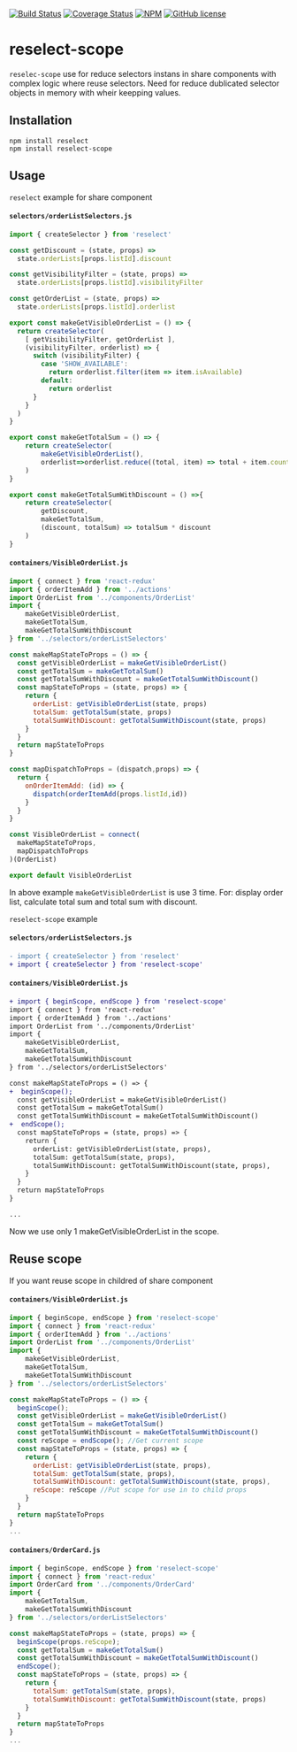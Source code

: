 [![Build Status](https://travis-ci.org/SenyaMur/reselect-scope.svg?branch=master)](https://travis-ci.org/SenyaMur/reselect-scope)
[![Coverage Status](https://coveralls.io/repos/github/SenyaMur/reselect-scope/badge.svg)](https://coveralls.io/github/SenyaMur/reselect-scope)
[![NPM](https://img.shields.io/npm/v/reselect-scope.svg)](https://www.npmjs.com/package/reselect-scope)
[![GitHub license](https://img.shields.io/badge/license-MIT-blue.svg)](https://github.com/SenyaMur/reselect-scope/blob/master/LICENSE)

# reselect-scope

`reselec-scope` use for reduce selectors instans in share components with complex logic where reuse selectors. Need for reduce dublicated selector objects in memory with wheir keepping values.

## Installation

```console
npm install reselect
npm install reselect-scope
```

## Usage
`reselect` example for share component

#### `selectors/orderListSelectors.js`
```js
import { createSelector } from 'reselect'

const getDiscount = (state, props) =>
  state.orderLists[props.listId].discount

const getVisibilityFilter = (state, props) =>
  state.orderLists[props.listId].visibilityFilter

const getOrderList = (state, props) =>
  state.orderLists[props.listId].orderlist

export const makeGetVisibleOrderList = () => {
  return createSelector(
    [ getVisibilityFilter, getOrderList ],
    (visibilityFilter, orderlist) => {
      switch (visibilityFilter) {
        case 'SHOW_AVAILABLE':
          return orderlist.filter(item => item.isAvailable)        
        default:
          return orderlist
      }
    }
  )
}

export const makeGetTotalSum = () => {
    return createSelector(
        makeGetVisibleOrderList(),
        orderlist=>orderlist.reduce((total, item) => total + item.count* item.price, 0)
    )
}

export const makeGetTotalSumWithDiscount = () =>{
    return createSelector(
        getDiscount,
        makeGetTotalSum,
        (discount, totalSum) => totalSum * discount
    )
}

```

#### `containers/VisibleOrderList.js`

```js
import { connect } from 'react-redux'
import { orderItemAdd } from '../actions'
import OrderList from '../components/OrderList'
import { 
    makeGetVisibleOrderList, 
    makeGetTotalSum, 
    makeGetTotalSumWithDiscount
} from '../selectors/orderListSelectors'

const makeMapStateToProps = () => {
  const getVisibleOrderList = makeGetVisibleOrderList()
  const getTotalSum = makeGetTotalSum()
  const getTotalSumWithDiscount = makeGetTotalSumWithDiscount()
  const mapStateToProps = (state, props) => {
    return {
      orderList: getVisibleOrderList(state, props)
      totalSum: getTotalSum(state, props)
      totalSumWithDiscount: getTotalSumWithDiscount(state, props)
    }
  }
  return mapStateToProps
}

const mapDispatchToProps = (dispatch,props) => {
  return {
    onOrderItemAdd: (id) => {
      dispatch(orderItemAdd(props.listId,id))
    }
  }
}

const VisibleOrderList = connect(
  makeMapStateToProps,
  mapDispatchToProps
)(OrderList)

export default VisibleOrderList
```

In above example `makeGetVisibleOrderList` is use 3 time. For: display order list, calculate total sum and total sum with discount.


`reselect-scope` example

#### `selectors/orderListSelectors.js`
```diff
- import { createSelector } from 'reselect'
+ import { createSelector } from 'reselect-scope'

```

#### `containers/VisibleOrderList.js`

```diff
+ import { beginScope, endScope } from 'reselect-scope'
import { connect } from 'react-redux'
import { orderItemAdd } from '../actions'
import OrderList from '../components/OrderList'
import { 
    makeGetVisibleOrderList, 
    makeGetTotalSum, 
    makeGetTotalSumWithDiscount
} from '../selectors/orderListSelectors'

const makeMapStateToProps = () => {
+  beginScope();
  const getVisibleOrderList = makeGetVisibleOrderList()
  const getTotalSum = makeGetTotalSum()
  const getTotalSumWithDiscount = makeGetTotalSumWithDiscount()
+  endScope();
  const mapStateToProps = (state, props) => {
    return {
      orderList: getVisibleOrderList(state, props),
      totalSum: getTotalSum(state, props),
      totalSumWithDiscount: getTotalSumWithDiscount(state, props),
    }
  }
  return mapStateToProps
}

...

```

Now we use only 1 makeGetVisibleOrderList in the scope.

## Reuse scope
If you want reuse scope in childred of share component

#### `containers/VisibleOrderList.js`

```js
import { beginScope, endScope } from 'reselect-scope'
import { connect } from 'react-redux'
import { orderItemAdd } from '../actions'
import OrderList from '../components/OrderList'
import { 
    makeGetVisibleOrderList, 
    makeGetTotalSum, 
    makeGetTotalSumWithDiscount
} from '../selectors/orderListSelectors'

const makeMapStateToProps = () => {
  beginScope();
  const getVisibleOrderList = makeGetVisibleOrderList()
  const getTotalSum = makeGetTotalSum()
  const getTotalSumWithDiscount = makeGetTotalSumWithDiscount()
  const reScope = endScope(); //Get current scope
  const mapStateToProps = (state, props) => {
    return {
      orderList: getVisibleOrderList(state, props),
      totalSum: getTotalSum(state, props),
      totalSumWithDiscount: getTotalSumWithDiscount(state, props),
      reScope: reScope //Put scope for use in to child props
    }
  }
  return mapStateToProps
}
...

```

#### `containers/OrderCard.js`

```js
import { beginScope, endScope } from 'reselect-scope'
import { connect } from 'react-redux'
import OrderCard from '../components/OrderCard'
import { 
    makeGetTotalSum, 
    makeGetTotalSumWithDiscount
} from '../selectors/orderListSelectors'

const makeMapStateToProps = (state, props) => {
  beginScope(props.reScope);
  const getTotalSum = makeGetTotalSum()
  const getTotalSumWithDiscount = makeGetTotalSumWithDiscount()
  endScope();
  const mapStateToProps = (state, props) => {
    return {
      totalSum: getTotalSum(state, props),
      totalSumWithDiscount: getTotalSumWithDiscount(state, props)
    }
  }
  return mapStateToProps
}
...

```